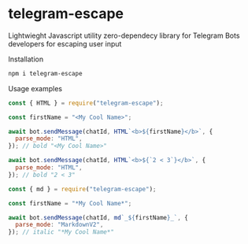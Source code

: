 # telegram-escape

Lightwieght Javascript utility zero-dependecy library for Telegram Bots developers for escaping user input

Installation

```bash
npm i telegram-escape
```

Usage examples

```js
const { HTML } = require("telegram-escape");

const firstName = "<My Cool Name>";

await bot.sendMessage(chatId, HTML`<b>${firstName}</b>`, {
  parse_mode: "HTML",
}); // bold "<My Cool Name>"

await bot.sendMessage(chatId, HTML`<b>${`2 < 3`}</b>`, {
  parse_mode: "HTML",
}); // bold "2 < 3"
```

```js
const { md } = require("telegram-escape");

const firstName = "*My Cool Name*";

await bot.sendMessage(chatId, md`_${firstName}_`, {
  parse_mode: "MarkdownV2",
}); // italic "*My Cool Name*"
```
